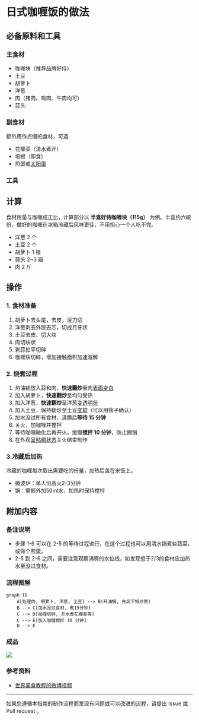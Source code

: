 # 日式咖喱饭的做法
## 必备原料和工具
### 主食材
- 咖喱块（推荐品牌好侍）
- 土豆
- 胡萝卜
- 洋葱
- 肉（猪肉、鸡肉、牛肉均可）
- 蒜头
### 副食材
额外用作点缀的食材，可选
- 花椰菜（清水煮开）
- 培根（即食）
- 煎蛋或[太阳蛋](https://github.com/Anduin2017/HowToCook/blob/master/%E5%A4%AA%E9%98%B3%E8%9B%8B.md)
### 工具

## 计算
食材用量与咖喱成正比，计算部分以 **半盒好侍咖喱块（115g）** 为例。半盒约六碗份，做好的咖喱在冰箱冷藏后风味更佳，不用担心一个人吃不完。

- 洋葱 2 个
- 土豆 2 个
- 胡萝卜 1 根
- 蒜头 2~3 瓣
- 肉 2 斤

## 操作
### 1. 食材准备
1. 胡萝卜去头尾，去皮，滚刀切
2. 洋葱剥去外层去芯，切成月牙状
3. 土豆去皮、切大块
4. 肉切块状
5. 剥蒜拍平切碎
6. 咖喱块切碎，增加接触面积加速溶解
### 2. 烧煮过程
1. 热油锅放入蒜和肉，**快速翻炒**至肉<u>表面变白</u>
2. 加入胡萝卜，**快速翻炒**至均匀受热
3. 加入洋葱，**快速翻炒**至洋葱<u>变透明状</u>
4. 加入土豆，保持翻炒至土豆<u>变软</u>（可以用筷子确认）
5. 加水没过所有食材，沸腾后**等待 15 分钟**
6. 关火，加咖喱并搅拌
7. 等待咖喱融化后再开火，缓慢**搅拌 10 分钟**，防止糊锅
8. 在外观<u>呈粘稠状态</u>关火结束制作

### 3.冷藏后加热
冷藏的咖喱每次取出需要吃的份量，加热后盖在米饭上。
- 微波炉：单人份高火2-3分钟
- 锅：需额外加50ml水，加热时保持搅拌
## 附加内容
### 备注说明
- 步骤 1-6 可以在 2-5 的等待过程进行，在这个过程也可以用清水锅煮些蔬菜，或做个煎蛋。
- 2-5 到 2-6 之间，需要注意观察沸腾的水位线，如发现低于2/3的食材应加热水至没过食材。
### 流程图解
``` mermaid
graph TD
    A[处理肉, 胡萝卜, 洋葱, 土豆] --> B(开油锅, 先后下锅炒熟)
    B --> C[加水没过食材, 煮15分钟]
    C --> D[咖喱切碎, 开水煮花椰菜等]
    C --> E[加入咖喱搅拌 10 分钟]
    D --> E
```
### 成品
![](Images/日式咖喱饭/成品.jpg)
### 参考资料
- [世界美食教程的微博视频](http://t.cn/EJ77yFy)

---
如果您遵循本指南的制作流程而发现有问题或可以改进的流程，请提出 Issue 或 Pull request 。
